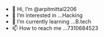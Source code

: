 - 👋 Hi, I’m @arpitmittal2206
- 👀 I’m interested in ...Hacking
- 🌱 I’m currently learning ...B.tech
- 📫 How to reach me ...7310684523

<!---
arpitmittal2206/arpitmittal2206 is a ✨ special ✨ repository because its `README.md` (this file) appears on your GitHub profile.
You can click the Preview link to take a look at your changes.
--->
